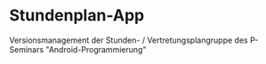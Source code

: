 Stundenplan-App
===============

Versionsmanagement der Stunden- / Vertretungsplangruppe des P-Seminars "Android-Programmierung"

